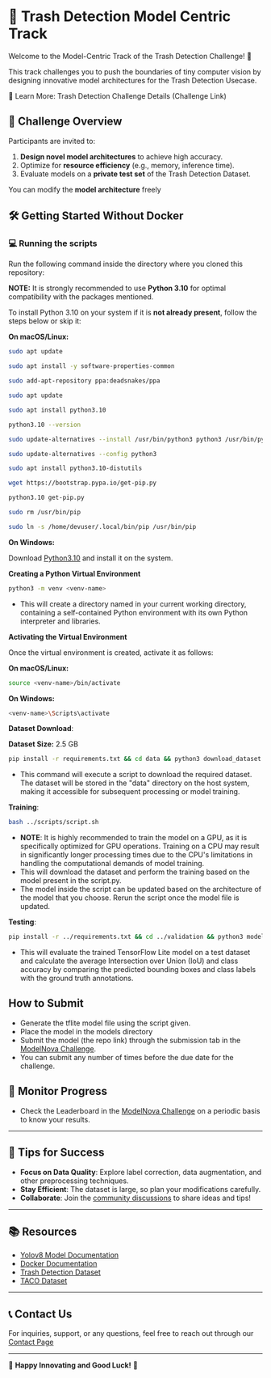 # 🚀 **Trash Detection Model Centric Track**

Welcome to the Model-Centric Track of the Trash Detection Challenge! 🎉

This track challenges you to push the boundaries of tiny computer vision by designing innovative model architectures for the Trash Detection Usecase.

🔗 Learn More: Trash Detection Challenge Details (Challenge Link)


## 🌟 **Challenge Overview**

Participants are invited to:

1. **Design novel model architectures** to achieve high accuracy.
2. Optimize for **resource efficiency** (e.g., memory, inference time).
3. Evaluate models on a **private test set** of the Trash Detection Dataset.

You can modify the **model architecture** freely

## 🛠️ **Getting Started Without Docker**

### 💻 **Running the scripts**

Run the following command inside the directory where you cloned this repository:

**NOTE:** It is strongly recommended to use **Python 3.10** for optimal compatibility with the packages mentioned.

To install Python 3.10 on your system if it is **not already present**, follow the steps below or skip it:

**On macOS/Linux:**

```bash
sudo apt update

sudo apt install -y software-properties-common

sudo add-apt-repository ppa:deadsnakes/ppa

sudo apt update

sudo apt install python3.10

python3.10 --version

sudo update-alternatives --install /usr/bin/python3 python3 /usr/bin/python3.10 1

sudo update-alternatives --config python3

sudo apt install python3.10-distutils

wget https://bootstrap.pypa.io/get-pip.py

python3.10 get-pip.py

sudo rm /usr/bin/pip

sudo ln -s /home/devuser/.local/bin/pip /usr/bin/pip
```

**On Windows:**

Download [Python3.10](https://www.python.org/ftp/python/3.10.11/python-3.10.11-amd64.exe) and install it on the system.

**Creating a Python Virtual Environment**

```bash
python3 -m venv <venv-name>
```

- This will create a directory named <venv-name> in your current working directory, containing a self-contained Python environment with its own Python interpreter and libraries.

**Activating the Virtual Environment**

Once the virtual environment is created, activate it as follows:

**On macOS/Linux:**

```bash
source <venv-name>/bin/activate
```

**On Windows:**

```bash
<venv-name>\Scripts\activate
```

**Dataset Download**:

**Dataset Size:** 2.5 GB

```bash
pip install -r requirements.txt && cd data && python3 download_dataset.py
```
- This command will execute a script to download the required dataset. The dataset will be stored in the "data" directory on the host system, making it accessible for subsequent processing or model training.

**Training**:

```bash
bash ../scripts/script.sh
```

- **NOTE**: It is highly recommended to train the model on a GPU, as it is specifically optimized for GPU operations. Training on a CPU may result in significantly longer processing times due to the CPU's limitations in handling the computational demands of model training.
- This will download the dataset and perform the training based on the model present in the script.py.
- The model inside the script can be updated based on the architecture of the model that you choose. Rerun the script once the model file is updated.

**Testing**:

```bash
pip install -r ../requirements.txt && cd ../validation && python3 model_validation.py
```

- This will evaluate the trained TensorFlow Lite model on a test dataset and calculate the average Intersection over Union (IoU) and class accuracy by comparing the predicted bounding boxes and class labels with the ground truth annotations.

## **How to Submit**

- Generate the tflite model file using the script given.
- Place the model in the models directory
- Submit the model (the repo link) through the submission tab in the [ModelNova Challenge](https://modelnova.ai/).
- You can submit any number of times before the due date for the challenge.

## 🌟 Monitor Progress

- Check the Leaderboard in the [ModelNova Challenge](https://modelnova.ai/) on a periodic basis to know your results.

---

## 🎯 **Tips for Success**

- **Focus on Data Quality**: Explore label correction, data augmentation, and other preprocessing techniques.
- **Stay Efficient**: The dataset is large, so plan your modifications carefully.
- **Collaborate**: Join the [community discussions](#) to share ideas and tips!

---

## 📚 **Resources**

- [Yolov8 Model Documentation](https://docs.ultralytics.com/models/yolov8/)
- [Docker Documentation](https://docs.docker.com/)
- [Trash Detection Dataset](https://universe.roboflow.com/nora-slimani/trash-detection-otdmj)
- [TACO Dataset](http://tacodataset.org/)

---

## 📞 **Contact Us**

For inquiries, support, or any questions, feel free to reach out through our [Contact Page](https://modelnova.ai/contact-us)

---

🌟 **Happy Innovating and Good Luck!** 🌟
